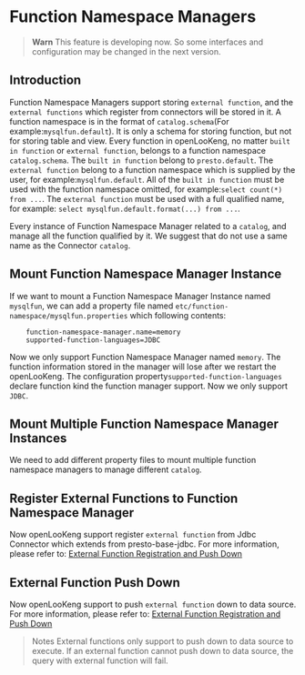 Function Namespace Managers
===========================

> **Warn**
> This feature is developing now. So some interfaces and configuration may be changed in the next version.

Introduction
------------
Function Namespace Managers support storing `external function`, and the `external functions` which register from connectors will be stored in it.
A function namespace is in the format of `catalog.schema`(For example:`mysqlfun.default`). It is only a schema for storing function, but not for storing table and view. 
Every function in openLooKeng, no matter `built in function` or `external function`, belongs to a function namespace `catalog.schema`.
The `built in function` belong to `presto.default`. The `external function` belong to a function namespace which is supplied by the user, for example:`mysqlfun.default`.
All of the `built in function` must be used with the function namespace omitted, for example:`select count(*) from ...`.
The `external function` must be used with a full qualified name, for example: `select mysqlfun.default.format(...) from ...`.

Every instance of Function Namespace Manager related to a `catalog`, and manage all the function qualified by it.
We suggest that do not use a same name as the Connector `catalog`.


Mount Function Namespace Manager Instance
------------------
If we want to mount a Function Namespace Manager Instance named `mysqlfun`, we can add a property file named `etc/function-namespace/mysqlfun.properties` which following contents:

``` properties
    function-namespace-manager.name=memory
    supported-function-languages=JDBC
```
Now we only support Function Namespace Manager named `memory`. The function information stored in the manager will lose after we restart the openLooKeng. 
The configuration property`supported-function-languages` declare function kind the function manager support. Now we only support `JDBC`. 

Mount Multiple Function Namespace Manager Instances
---------------------
We need to add different property files to mount multiple function namespace managers to manage different `catalog`.

Register External Functions to Function Namespace Manager
--------------------------
Now openLooKeng support register `external function` from Jdbc Connector which extends from presto-base-jdbc.
For more information, please refer to: [External Function Registration and Push Down](../develop/externalfunction-registration-pushdown.md)

External Function Push Down
-------------------
Now openLooKeng support to push `external function` down to data source.
For more information, please refer to: [External Function Registration and Push Down](../develop/externalfunction-registration-pushdown.md)

> Notes
> External functions only support to push down to data source to execute.
> If an external function cannot push down to data source, the query with external function will fail.
